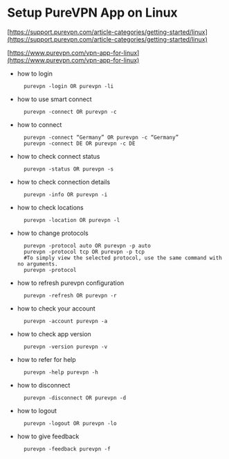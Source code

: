 # Setup PureVPN App on Linux

[https://support.purevpn.com/article-categories/getting-started/linux](https://support.purevpn.com/article-categories/getting-started/linux)

[https://www.purevpn.com/vpn-app-for-linux](https://www.purevpn.com/vpn-app-for-linux)

- how to login

		purevpn -login OR purevpn -li

- how to use smart connect 

		purevpn -connect OR purevpn -c

- how to connect 
		
		purevpn -connect “Germany” OR purevpn -c “Germany”
		purevpn -connect DE OR purevpn -c DE

- how to check connect status

		purevpn -status OR purevpn -s

- how to check connection details

		purevpn -info OR purevpn -i

- how to check locations

		purevpn -location OR purevpn -l

- how to change protocols

		purevpn -protocol auto OR purevpn -p auto
		purevpn -protocol tcp OR purevpn -p tcp
		#To simply view the selected protocol, use the same command with no arguments.
		purevpn -protocol

- how to refresh purevpn configuration

		purevpn -refresh OR purevpn -r

- how to check your account

		purevpn -account purevpn -a

- how to check app version 

		purevpn -version purevpn -v

- how to refer for help 

		purevpn -help purevpn -h

- how to disconnect 

		purevpn -disconnect OR purevpn -d

- how to logout

		purevpn -logout OR purevpn -lo

- how to give feedback

		purevpn -feedback purevpn -f